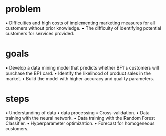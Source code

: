 # problem
• Difficulties and high costs of implementing marketing measures for all customers without prior knowledge.
• The difficulty of identifying potential customers for services provided.
# goals
• Develop a data mining model that predicts whether BF1's customers will purchase the BF1 card.
• Identify the likelihood of product sales in the market.
• Build the model with higher accuracy and quality parameters.
# steps
• Understanding of data
• data processing
• Cross-validation.
• Data training with the neural network.
• Data training with the Random Forest Classifier.
• Hyperparameter optimization.
• Forecast for homogeneous customers. 
